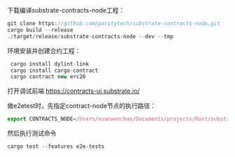


下载编译substrate-contracts-node工程：
```js
git clone https://github.com/paritytech/substrate-contracts-node.git
cargo build --release
./target/release/substrate-contracts-node --dev --tmp
```

环境安装并创建合约工程：
```js
 cargo install dylint-link
 cargo install cargo-contract
 cargo contract new erc20
 ```

打开调试前端
https://contracts-ui.substrate.io/


做e2etest时，先指定contract-node节点的执行路径：
```js
export CONTRACTS_NODE=/Users/xuanwenchao/Documents/projects/Rust/substrate/substrate-contracts-node/target/release/substrate-contracts-node
```
然后执行测试命令
```js
cargo test --features e2e-tests
```
 